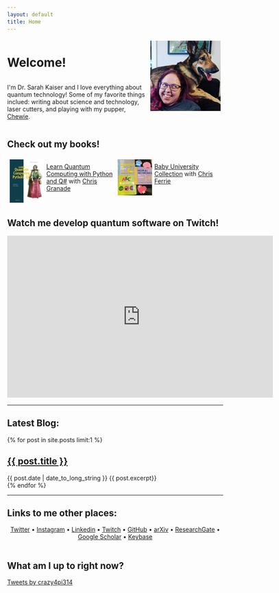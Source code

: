 ```yaml
---
layout: default
title: Home
---
```


<div class="flex-grid" style="flex-direction: column">
  <div style="flex-direction: row; flex-wrap: wrap; width: 100%;">
    <div style="flex-direction: column; flex-basis: 100%; flex: 2;">
      <h1> Welcome! </h1>
      <p>I'm Dr. Sarah Kaiser and I love everything about quantum technology! Some of my favorite things inclued: writing about science and technology, laser cutters, and playing with my pupper,<a href="https://www.instagram.com/chewieborka/"> Chewie</a>.</p>
    </div>
    <div style="flex-direction: column; flex-basis: 100%; flex: 1; margin: 0.4em;">
      <img src="/public/profile-photo.jpg" alt="Sarah Kaiser" style="width: 100%; display: inline;"/>
    </div>
  </div>

  <div style="flex-direction: row; width: 100%">
    <h2>Check out my books!</h2>
  </div>

  <div style="flex-direction: row; flex-wrap: wrap; width: 100%;">
    <div style="flex-direction: column; flex-basis: 100%; flex: 1; margin: 0.4em;">
      <img src="/public/media/figures/LQCPQ.png" alt="Cover of Learn Quantum Computing with Python and Q#" style="width: 100%; display: inline;"/>
    </div>
    <div style="flex-direction: column; flex-basis: 100%; flex: 2;">
      <p>
        <a href="https://www.manning.com/books/learn-quantum-computing-with-python-and-q-sharp" target="_top">Learn Quantum Computing with Python and Q#</a> with <a href="https://cgranade.com/">Chris Granade</a>
      </p>
    </div>
    <div style="flex-direction: column; flex-basis: 100%; flex: 1; margin: 0.4em;">
      <img src="/public/media/figures/kaiser-book-collection.jpg" alt="Cover of Learn Quantum Computing with Python and Q#" style="width: 100%; display: inline;"/>
    </div>
    <div style="flex-direction: column; flex-basis: 100%; flex: 2;">
      <p>
        <a href="https://www.amazon.com/Sarah-Kaiser/e/B07H4VDXW5/" target="_top">Baby University Collection</a> with <a href="https://csferrie.com/">Chris Ferrie</a>
      </p>
    </div>
  </div>
</div>
  <div style="flex-direction: row; width: 100%">
    <h2>Watch me develop quantum software on Twitch!</h2>
  </div>

<iframe src="https://player.twitch.tv/?collection=zNmwPZWAERanCw&video=videoId&parent=www.sckaiser.com" frameborder="0" allowfullscreen="true" scrolling="no" height="378" width="620"></iframe>

---

## Latest Blog: ##

<div class="posts">
{% for post in site.posts limit:1 %}
<article>
  <h2>
    <a href="{{ post.url }}">
      {{ post.title }}
    </a>
  </h2>
  <time datetime="{{ post.date | date: "%Y-%m-%d" }}">{{ post.date | date_to_long_string }}</time>
  {{ post.excerpt}}
</article>
{% endfor %}
</div>

-----

<h2>Links to me other places:</h2>
<p style="text-align: center;">
<!-- [arXiv](http://arxiv.org/a/kaiser_s_1) •
[ResearchGate](https://www.researchgate.net/profile/Sarah_Kaiser) •
[Google Scholar](https://scholar.google.ca/citations?user=wUnQwUMAAAAJ&hl=en) •
[GitHub](https://github.com/crazy4pi314) •
[Linkedin](https://www.linkedin.com/in/sckaiser1) -->
<a href="https://twitter.com/crazy4pi314" target="_top">Twitter</a> • 
<a href="https://www.instagram.com/crazy4pi314" target="_top">Instagram</a> •
<a href="https://www.linkedin.com/in/sckaiser1" target="_top">Linkedin</a> • 
<a href="https://www.twitch.tv/crazy4pi314" target="_top">Twitch</a> • 
<a href="https://github.com/crazy4pi314" target="_top">GitHub</a> • 
<a href="http://arxiv.org/a/kaiser_s_1" target="_top">arXiv</a> • 
<a href="https://www.researchgate.net/profile/Sarah_Kaiser" target="_top">ResearchGate</a> • 
<a href="https://scholar.google.ca/citations?user=wUnQwUMAAAAJ&hl=en" target="_top">Google Scholar</a> • 
<a href="https://keybase.io/skaiser" target="_top">Keybase</a><br>
<br>
</p>

<h2>What am I up to right now?</h2>
<a class="twitter-timeline" data-theme="light" data-tweet-limit="5" href="https://twitter.com/crazy4pi314?ref_src=twsrc%5Etfw">Tweets by crazy4pi314</a> <script async src="https://platform.twitter.com/widgets.js" charset="utf-8"></script>
<style type="text/css">
  .flex-grid div {
    display: flex;
  }

  @media(max-width: 501px) {
    .flex-grid div {
      display: block;
    }
  }
</style>
